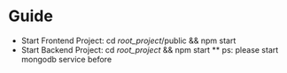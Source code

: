 # Guide

- Start Frontend Project: cd _root_project_/public && npm start
- Start Backend Project: cd _root_project_ && npm start
** ps: please start mongodb service before